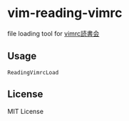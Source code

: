 # vim-reading-vimrc
file loading tool for [vimrc読書会](http://vim-jp.org/reading-vimrc/)

## Usage
```
ReadingVimrcLoad
```

## License
MIT License
